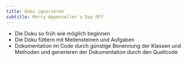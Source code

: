 ```yaml
---
title: Doku ignorieren 
subtitle: Merry Appenzeller's Day Off
---
```


- Die Doku so früh wie möglich beginnen
- Die Doku füttern mit Meilensteinen und Aufgaben
- Dokumentation im Code durch günstige Benennung der Klassen und Methoden und generieren der Dokumentation durch den
  Quellcode
